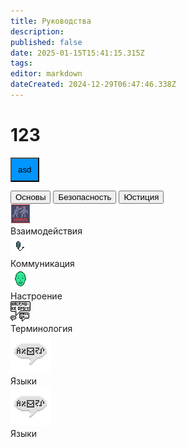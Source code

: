 ```yaml
---
title: Руководства
description: 
published: false
date: 2025-01-15T15:41:15.315Z
tags: 
editor: markdown
dateCreated: 2024-12-29T06:47:46.338Z
---
```


  # 123
  <button style="background-color:#0095FF;padding:10px;">asd</button>
  <div class="nav-panel center br">
  <!--  -->
  <div class="nav-tabs">
    <button class="nav-link active">Основы</button>
    <button class="nav-link ">Безопасность</button>
    <button class="nav-link">Юстиция</button>
  </div>
  <!--  -->
  <div class="tab-panels br-child">
    <div class="tab-panel">
      <a class="tab-panel__item">
        <div>
          <img src="/guides/interactions.png"/>
        </div>
        <span>Взаимодействия</span>
      </a>
      <a class="tab-panel__item">
        <div>
          <img src="/guides/communication.png"/>
        </div>
        <span>Коммуникация</span>
      </a>
      <a class="tab-panel__item">
        <div>
          <img src="/guides/mood.gif"/>
        </div>
        <span>Настроение</span>
      </a>
      <a class="tab-panel__item">
        <div>
          <img src="/guides/terminology.png"/>
        </div>
        <span>Терминология</span>
      </a>
      <a class="tab-panel__item">
        <div>
          <img src="/guides/language.png"/>
        </div>
        <span>Языки</span>
      </a>
      <a class="tab-panel__item">
        <div>
          <img src="/guides/language.png"/>
        </div>
        <span>Языки</span>
      </a>
    </div>
  </div>
</div>
  <div></div>
